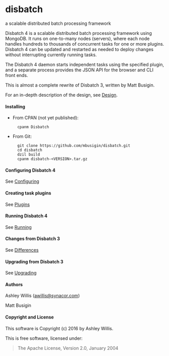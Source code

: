 disbatch
========
a scalable distributed batch processing framework


Disbatch 4 is a scalable distributed batch processing framework using MongoDB.
It runs on one-to-many nodes (servers), where each node handles hundreds to
thousands of concurrent tasks for one or more plugins.
Disbatch 4 can be updated and restarted as needed to deploy changes without
interrupting currently running tasks.

The Disbatch 4 daemon starts independent tasks using the specified plugin, and a
separate process provides the JSON API for the browser and CLI front ends.

This is almost a complete rewrite of Disbatch 3, written by Matt Busigin.

For an in-depth description of the design, see
[Design](docs/Design.md).


#### Installing

* From CPAN (not yet published):

        cpanm Disbatch

* From Git:

        git clone https://github.com/mbusigin/disbatch.git
        cd disbatch
        dzil build
        cpanm disbatch-<VERSION>.tar.gz


#### Configuring Disbatch 4

See [Configuring](docs/Configuring.md)


#### Creating task plugins

See [Plugins](docs/Plugins.md)


#### Running Disbatch 4

See [Running](docs/Running.md)


#### Changes from Disbatch 3

See [Differences](docs/Differences.md)


#### Upgrading from Disbatch 3

See [Upgrading](docs/Upgrading.md)


#### Authors

Ashley Willis (<awillis@synacor.com>)

Matt Busigin


#### Copyright and License

This software is Copyright (c) 2016 by Ashley Willis.

This is free software, licensed under:

> The Apache License, Version 2.0, January 2004
